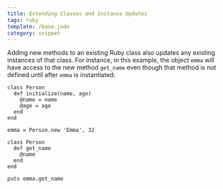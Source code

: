 ```yaml
---
title: Extending Classes and Instance Updates
tags: ruby
template: /base.jade
category: snippet
---
```


Adding new methods to an existing Ruby class also updates any existing instances of that class. For instance, in this example, the object `emma` will have access to the new method `get_name` even though that method is not defined until after `emma` is instantiated:

```
class Person
  def initialize(name, age)
    @name = name
    @age = age
  end
end

emma = Person.new 'Emma', 32

class Person
  def get_name
    @name
  end
end

puts emma.get_name
```
